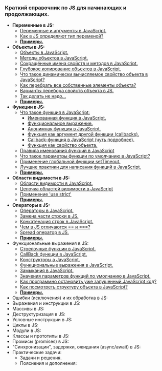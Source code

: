 ### Краткий справочник по JS для начинающих и продолжающих.

- **Переменные в JS:**
  - [Переменные и аргументы в JavaScript. ](https://github.com/JcoderPaul/JS_LS_GREEN_BOOK/blob/master/Js_ls_1_var/DOC/VariablesArguments.md)
  - [Как в JS определяют тип переменой?](https://github.com/JcoderPaul/JS_LS_GREEN_BOOK/blob/master/Js_ls_1_var/DOC/JSCheckVariableType.md)
  - [**Примеры.**](https://github.com/JcoderPaul/JS_LS_GREEN_BOOK/tree/master/Js_ls_1_var/Examples)
- **Объекты в JS:**
  - [Объекты в JavaScript.](https://github.com/JcoderPaul/JS_LS_GREEN_BOOK/blob/master/Js_ls_2_object/DOC/JavaScriptObjects.md)
  - [Методы объектов в JavaScript.](https://github.com/JcoderPaul/JS_LS_GREEN_BOOK/blob/master/Js_ls_2_object/DOC/JSObjectsWithMethods.md)
  - [Сокращённые имена свойств и методов в JavaScript.](https://github.com/JcoderPaul/JS_LS_GREEN_BOOK/blob/master/Js_ls_2_object/DOC/ShortPropertyAndMethodNamesOnJS.md)
  - [Глубокое копирование объектов в JavaScript.](https://github.com/JcoderPaul/JS_LS_GREEN_BOOK/blob/master/Js_ls_2_object/DOC/DeepCloneObjectsOnJS.md)
  - [Что такое динамически вычисляемое свойство объекта в JavaScript?](https://github.com/JcoderPaul/JS_LS_GREEN_BOOK/blob/master/Js_ls_2_object/DOC/DynamicallyPropertyOfObject.md)
  - [Как перебрать все собственные элементы объекта?](https://github.com/JcoderPaul/JS_LS_GREEN_BOOK/blob/master/Js_ls_2_object/DOC/CheckObjectOwnElementsExample.md)
  - [Варианты перебора свойств объекта в JS.](https://github.com/JcoderPaul/JS_LS_GREEN_BOOK/blob/master/Js_ls_2_object/DOC/JSObjectIterate.md)
  - [Так делать не надо...](https://github.com/JcoderPaul/JS_LS_GREEN_BOOK/blob/master/Js_ls_2_object/DOC/DoNotDoThisObjectPrototypeModification.md)
  - [**Примеры.**](https://github.com/JcoderPaul/JS_LS_GREEN_BOOK/tree/master/Js_ls_2_object/Examples)
- **Функции в JS:**
  - [Что такое функция в JavaScript:](https://github.com/JcoderPaul/JS_LS_GREEN_BOOK/blob/master/Js_ls_3_functions/DOC/0_Function_on_JS.md)
    - [Именованная функция в JavaScript.](https://github.com/JcoderPaul/JS_LS_GREEN_BOOK/blob/master/Js_ls_3_functions/DOC/1_Named_function_%20JavaScript.md)
    - [Функциональное выражение.](https://github.com/JcoderPaul/JS_LS_GREEN_BOOK/blob/master/Js_ls_3_functions/DOC/2_Assigned_to_variable_JavaScript.md)
    - [Анонимная функция в JavaScript.](https://github.com/JcoderPaul/JS_LS_GREEN_BOOK/blob/master/Js_ls_3_functions/DOC/3_Anonymous_function_JavaScript.md)
    - [Функция как аргумент другой функции (callbacks).](https://github.com/JcoderPaul/JS_LS_GREEN_BOOK/blob/master/Js_ls_3_functions/DOC/4_Function_argument_another_function_%D0%A1allBack_JavaScript.md)
    - [Callback-функция в JavaScript (чуть подробнее).](https://github.com/JcoderPaul/JS_LS_GREEN_BOOK/blob/master/Js_ls_3_functions/DOC/4_1_CallBackFunctionOnJS.md)
    - [Функция как свойство объекта.](https://github.com/JcoderPaul/JS_LS_GREEN_BOOK/blob/master/Js_ls_3_functions/DOC/5_Function_as_property_value_JavaScript.md)
  - [Правила именования функций в JavaScript](https://github.com/JcoderPaul/JS_LS_GREEN_BOOK/blob/master/Js_ls_3_functions/DOC/NamingFunctionRules.md)
  - [Что такое параметры функции по умолчанию в JavaScript?](https://github.com/JcoderPaul/JS_LS_GREEN_BOOK/blob/master/Js_ls_3_functions/DOC/DefaultFunctionParametersOnJS.md)
  - [Применение глобальной функции setTimeout.](https://github.com/JcoderPaul/JS_LS_GREEN_BOOK/blob/master/Js_ls_3_functions/DOC/Global_function_setTimeout.md)
  - [Лучшие практики для написания функций в JavaScript.](https://github.com/JcoderPaul/JS_LS_GREEN_BOOK/blob/master/Js_ls_3_functions/DOC/BestPracticeForJavaScriptFunction.md)
  - [**Примеры.**](https://github.com/JcoderPaul/JS_LS_GREEN_BOOK/tree/master/Js_ls_3_functions/Examples)
- **Области видимости в JS:**
  - [Области видимости в JavaScript.](https://github.com/JcoderPaul/JS_LS_GREEN_BOOK/blob/master/Js_ls_4_visibility_scopes/DOC/ScopesVisibilityOnJavaScript.md)
  - [Цепочка областей видимости в JavaScript](https://github.com/JcoderPaul/JS_LS_GREEN_BOOK/blob/master/Js_ls_4_visibility_scopes/DOC/ScopeChainInJavaScript.md)
  - [Применение 'use strict'](https://github.com/JcoderPaul/JS_LS_GREEN_BOOK/blob/master/Js_ls_4_visibility_scopes/DOC/UseStrict.md)
  - [**Примеры.**](https://github.com/JcoderPaul/JS_LS_GREEN_BOOK/tree/master/Js_ls_4_visibility_scopes/Examples) 
- **Операторы в JS:**
  - [Операторы в JavaScript.](https://github.com/JcoderPaul/JS_LS_GREEN_BOOK/blob/master/Js_ls_5_operators/DOC/JavaScriptOperators.md)
  - [Замена части строки в JS.](https://github.com/JcoderPaul/JS_LS_GREEN_BOOK/blob/master/Js_ls_5_operators/DOC/JavaScriptStringReplace.md)
  - [Конкатенация строк в JavaScript.](https://github.com/JcoderPaul/JS_LS_GREEN_BOOK/blob/master/Js_ls_5_operators/DOC/StringConcat.md)
  - [Чем в JS отличаются == и ===?](https://github.com/JcoderPaul/JS_LS_GREEN_BOOK/blob/master/Js_ls_5_operators/DOC/%D0%A1omplianceAndStrictComplianceOnJS.md)
  - [Spread оператор в JS.](https://github.com/JcoderPaul/JS_LS_GREEN_BOOK/blob/master/Js_ls_5_operators/DOC/SpreadOperator.md)
  - [**Примеры.**](https://github.com/JcoderPaul/JS_LS_GREEN_BOOK/tree/master/Js_ls_5_operators/Examples)
- Функциональные выражения в JS:
  - [Стрелочные функции в JavaScript.](https://github.com/JcoderPaul/JS_LS_GREEN_BOOK/blob/master/Js_ls_6_functional_expressions/DOC/ArrowFunctions.md)
  - [CallBack функции в JavaScript.](https://github.com/JcoderPaul/JS_LS_GREEN_BOOK/blob/master/Js_ls_6_functional_expressions/DOC/CallBackFunctionInJavaScript.md)
  - [Конструкторы а JavaScript.](https://github.com/JcoderPaul/JS_LS_GREEN_BOOK/blob/master/Js_ls_6_functional_expressions/DOC/ConstructorInJavaScript.md)
  - [Функциональные выражения в JavaScript.](https://github.com/JcoderPaul/JS_LS_GREEN_BOOK/blob/master/Js_ls_6_functional_expressions/DOC/FunctionalExpressions.md)
  - [Замыкания в JavaScript.](https://github.com/JcoderPaul/JS_LS_GREEN_BOOK/blob/master/Js_ls_6_functional_expressions/DOC/%D0%A1losuresOnJavaScript.md)
  - [Значения параметров функций по умолчанию в JavaScript.](https://github.com/JcoderPaul/JS_LS_GREEN_BOOK/blob/master/Js_ls_6_functional_expressions/DOC/DefaultFunctionParameterValues.md)
  - [Как программно остановить уже запущенный JavaScript код?](https://github.com/JcoderPaul/JS_LS_GREEN_BOOK/blob/master/Js_ls_6_functional_expressions/DOC/StopJavaScriptCode.md)
  - [Как посмотреть структуру объекта в JavaScript?](https://github.com/JcoderPaul/JS_LS_GREEN_BOOK/blob/master/Js_ls_6_functional_expressions/DOC/ViewStructureJavaScriptObject.md)
  - [**Примеры.**](https://github.com/JcoderPaul/JS_LS_GREEN_BOOK/tree/master/Js_ls_6_functional_expressions/Examples) 
- Ошибки (исключения) и их обработка в JS:
- Выражения и инструкции в JS:
- Массивы в JS:
- Деструктуризация в JS:
- Условные инструкции в JS:
- Циклы в JS:
- Модули в JS:
- Классы и прототипы в JS:
- Промисы (promises) в JS:
- "Синхронизации", задержки, ожидания (async/await) в JS:
- Практические задачи:
  - Задачи и решения.
  - Пояснения и дополнения: 